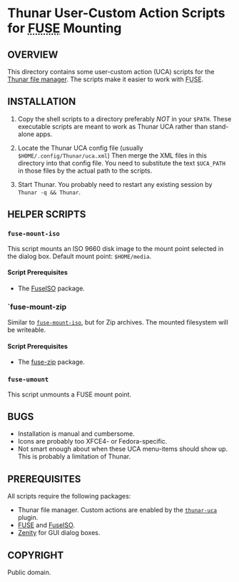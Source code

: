 # Thunar User-Custom Action Scripts for <abbr title="Filesystem in Userspace">FUSE</abbr> Mounting #

## OVERVIEW  ##

This directory contains some user-custom action (UCA) scripts for the [Thunar
file manager][thunar].  The scripts make it easier to work with <abbr
title="Filesystem in Userspace">FUSE</abbr>.

## INSTALLATION ##

1.  Copy the shell scripts to a directory preferably *NOT* in your `$PATH`.
These executable scripts are meant to work as Thunar UCA rather than
stand-alone apps.

2.  Locate the Thunar UCA config file (usually `$HOME/.config/Thunar/uca.xml`)
Then merge the XML files in this directory into that config file.  You need to
substitute the text `$UCA_PATH` in those files by the actual path to the
scripts.

3.  Start Thunar.  You probably need to restart any existing session by `Thunar
-q && Thunar`.

## HELPER SCRIPTS ##

### `fuse-mount-iso` ###

This script mounts an ISO 9660 disk image to the mount point selected in the
dialog box.  Default mount point: `$HOME/media`.

#### Script Prerequisites ####

*  The [FuseISO][fuseiso] package.

### `fuse-mount-zip ###

Similar to [`fuse-mount-iso`](#fuse-mount-iso), but for Zip archives.  The
mounted filesystem will be writeable.

#### Script Prerequisites ####

*  The [fuse-zip][fusezip] package.

### `fuse-umount` ###

This script unmounts a FUSE mount point.

## BUGS ##

*  Installation is manual and cumbersome.
*  Icons are probably too XFCE4- or Fedora-specific.
*  Not smart enough about when these UCA menu-items should show up.  This is
probably a limitation of Thunar.

## PREREQUISITES ##

All scripts require the following packages:

*  Thunar file manager.  Custom actions are enabled by the [`thunar-uca`][uca]
plugin.
*  [FUSE][fuse] and [FuseISO][fuseiso].
*  [Zenity][zenity] for GUI dialog boxes.

## COPYRIGHT ##

Public domain.


[thunar]: http://docs.xfce.org/xfce/thunar/start "Thunar File Manager"
[uca]: http://docs.xfce.org/xfce/thunar/custom-actions "Custom Actions"
[fuse]: http://fuse.sourceforge.net/ "FUSE: Filesystem in Userspace"
[fuseiso]: http://sourceforge.net/projects/fuseiso/ "FuseISO"
[fusezip]: https://code.google.com/p/fuse-zip/ "fuse-zip"
[zenity]: https://wiki.gnome.org/Projects/Zenity "Zenity"
